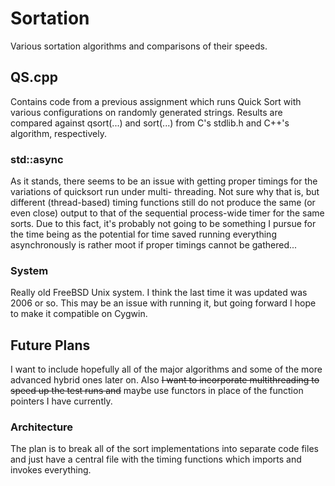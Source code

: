 # Sortation
Various sortation algorithms and comparisons of their speeds.

## QS.cpp
Contains code from a previous assignment which runs Quick Sort
with various configurations on randomly generated strings.
Results are compared against qsort(...) and sort(...) from
C's stdlib.h and C++'s algorithm, respectively.

### 	std::async
As it stands, there seems to be an issue with getting proper
timings for the variations of quicksort run under multi-
threading. Not sure why that is, but different (thread-based)
timing functions still do not produce the same (or even close) 
output to that of the sequential process-wide timer for the 
same sorts. Due to this fact, it's probably not going to be 
something I pursue for the time being as the potential for 
time saved running everything asynchronously is rather moot 
if proper timings cannot be gathered...

### System
Really old FreeBSD Unix system. I think the last time it was
updated was 2006 or so. This may be an issue with running it,
but going forward I hope to make it compatible on Cygwin.

## Future Plans
I want to include hopefully all of the major algorithms and 
some of the more advanced hybrid ones later on. Also <strike>
I want to incorporate multithreading to speed up the test 
runs and</strike> maybe use functors in place of the function 
pointers I have currently.

### Architecture
The plan is to break all of the sort implementations into
separate code files and just have a central file with the timing
functions which imports and invokes everything. 
